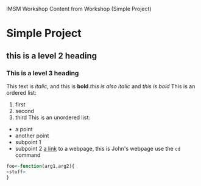 IMSM Workshop Content from Workshop (Simple Project)

# Simple Project
## this is a level 2 heading
### This is a level 3 heading
This text is *italic*, and this is **bold**._this is also italic_ and _this is bold_
This is an ordered list:
1. first
1. second
1. third
This is an unordered list:
 - a point
 - another point
  - subpoint 1
  - subpoint 2
  [a link](https://pearsonlab.github.io) to a webpage, this is John's webpage
  use the `cd` command
  
  ```R
  foo<-function(arg1,arg2){
  <stuff>
  }
  ```
